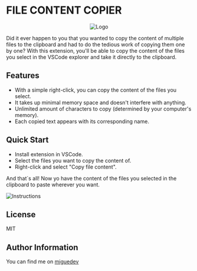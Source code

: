 # FILE CONTENT COPIER

<p align="center">
  <img src="https://github.com/migmm/file-content-copier/blob/images/assets/extension-logo.gif" alt="Logo">
</p>


Did it ever happen to you that you wanted to copy the content of multiple files to the clipboard and had to do the tedious work of copying them one by one? With this extension, you'll be able to copy the content of the files you select in the VSCode explorer and take it directly to the clipboard.

## Features

- With a simple right-click, you can copy the content of the files you select.
- It takes up minimal memory space and doesn't interfere with anything.
- Unlimited amount of characters to copy (determined by your computer's memory).
- Each copied text appears with its corresponding name.

## Quick Start

- Install extension in VSCode.
- Select the files you want to copy the content of.
- Right-click and select "Copy file content".

And that´s all! Now yo have the content of the files you selected in the clipboard to paste wherever you want.

![Instructions](https://github.com/migmm/file-content-copier/blob/images/assets/instuctions.gif)

## License

MIT

## Author Information

You can find me on [miguedev](https://www.miguedev.com)
